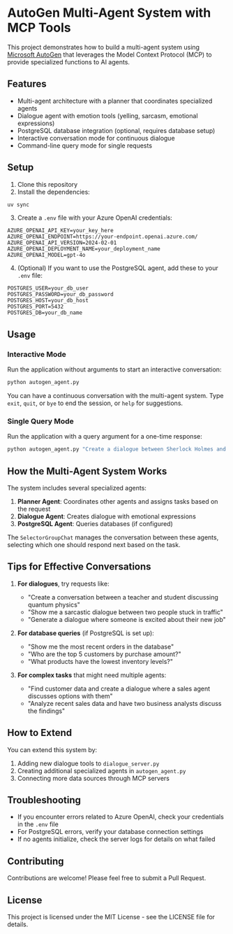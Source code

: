 # AutoGen Multi-Agent System with MCP Tools

This project demonstrates how to build a multi-agent system using [Microsoft AutoGen](https://microsoft.github.io/autogen/) that leverages the Model Context Protocol (MCP) to provide specialized functions to AI agents.

## Features

- Multi-agent architecture with a planner that coordinates specialized agents
- Dialogue agent with emotion tools (yelling, sarcasm, emotional expressions)
- PostgreSQL database integration (optional, requires database setup)
- Interactive conversation mode for continuous dialogue
- Command-line query mode for single requests

## Setup

1. Clone this repository
2. Install the dependencies:
```bash
uv sync
```
3. Create a `.env` file with your Azure OpenAI credentials:
```
AZURE_OPENAI_API_KEY=your_key_here
AZURE_OPENAI_ENDPOINT=https://your-endpoint.openai.azure.com/
AZURE_OPENAI_API_VERSION=2024-02-01
AZURE_OPENAI_DEPLOYMENT_NAME=your_deployment_name
AZURE_OPENAI_MODEL=gpt-4o
```

4. (Optional) If you want to use the PostgreSQL agent, add these to your `.env` file:
```
POSTGRES_USER=your_db_user
POSTGRES_PASSWORD=your_db_password
POSTGRES_HOST=your_db_host
POSTGRES_PORT=5432
POSTGRES_DB=your_db_name
```

## Usage

### Interactive Mode

Run the application without arguments to start an interactive conversation:

```bash
python autogen_agent.py
```

You can have a continuous conversation with the multi-agent system. Type `exit`, `quit`, or `bye` to end the session, or `help` for suggestions.

### Single Query Mode

Run the application with a query argument for a one-time response:

```bash
python autogen_agent.py "Create a dialogue between Sherlock Holmes and Dr. Watson discussing a mysterious case"
```

## How the Multi-Agent System Works

The system includes several specialized agents:

1. **Planner Agent**: Coordinates other agents and assigns tasks based on the request
2. **Dialogue Agent**: Creates dialogue with emotional expressions
3. **PostgreSQL Agent**: Queries databases (if configured)

The `SelectorGroupChat` manages the conversation between these agents, selecting which one should respond next based on the task.

## Tips for Effective Conversations

1. **For dialogues**, try requests like:
   - "Create a conversation between a teacher and student discussing quantum physics"
   - "Show me a sarcastic dialogue between two people stuck in traffic"
   - "Generate a dialogue where someone is excited about their new job"

2. **For database queries** (if PostgreSQL is set up):
   - "Show me the most recent orders in the database"
   - "Who are the top 5 customers by purchase amount?"
   - "What products have the lowest inventory levels?"

3. **For complex tasks** that might need multiple agents:
   - "Find customer data and create a dialogue where a sales agent discusses options with them"
   - "Analyze recent sales data and have two business analysts discuss the findings"

## How to Extend

You can extend this system by:

1. Adding new dialogue tools to `dialogue_server.py`
2. Creating additional specialized agents in `autogen_agent.py`
3. Connecting more data sources through MCP servers

## Troubleshooting

- If you encounter errors related to Azure OpenAI, check your credentials in the `.env` file
- For PostgreSQL errors, verify your database connection settings
- If no agents initialize, check the server logs for details on what failed

## Contributing

Contributions are welcome! Please feel free to submit a Pull Request.

## License

This project is licensed under the MIT License - see the LICENSE file for details.
